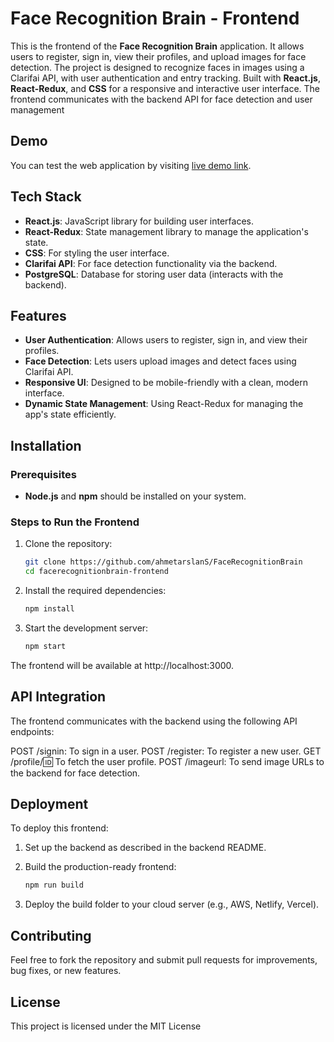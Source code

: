 # Face Recognition Brain - Frontend

This is the frontend of the **Face Recognition Brain** application. It allows users to register, sign in, view their profiles, and upload images for face detection. The project is designed to recognize faces in images using a Clarifai API, with user authentication and entry tracking. Built with **React.js**, **React-Redux**, and **CSS** for a responsive and interactive user interface. The frontend communicates with the backend API for face detection and user management

## Demo

You can test the web application by visiting [live demo link](#).

## Tech Stack

- **React.js**: JavaScript library for building user interfaces.
- **React-Redux**: State management library to manage the application's state.
- **CSS**: For styling the user interface.
- **Clarifai API**: For face detection functionality via the backend.
- **PostgreSQL**: Database for storing user data (interacts with the backend).

## Features

- **User Authentication**: Allows users to register, sign in, and view their profiles.
- **Face Detection**: Lets users upload images and detect faces using Clarifai API.
- **Responsive UI**: Designed to be mobile-friendly with a clean, modern interface.
- **Dynamic State Management**: Using React-Redux for managing the app's state efficiently.


## Installation

### Prerequisites

- **Node.js** and **npm** should be installed on your system.

### Steps to Run the Frontend

1. Clone the repository:

   ```bash
   git clone https://github.com/ahmetarslanS/FaceRecognitionBrain
   cd facerecognitionbrain-frontend

2. Install the required dependencies:
    ```bash
    npm install

3. Start the development server:
    ```bash
    npm start

The frontend will be available at http://localhost:3000.

## API Integration

The frontend communicates with the backend using the following API endpoints:

POST /signin: To sign in a user.
POST /register: To register a new user.
GET /profile/:id: To fetch the user profile.
POST /imageurl: To send image URLs to the backend for face detection.

## Deployment

To deploy this frontend:

1. Set up the backend as described in the backend README.

2. Build the production-ready frontend:

    ```bash
    npm run build

3. Deploy the build folder to your cloud server (e.g., AWS, Netlify, Vercel).

## Contributing

Feel free to fork the repository and submit pull requests for improvements, bug fixes, or new features.

## License

This project is licensed under the MIT License

